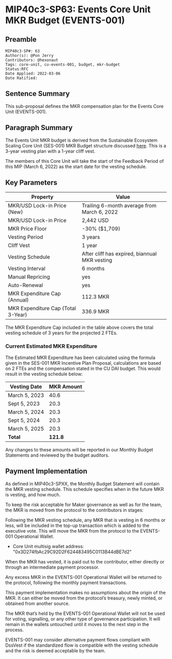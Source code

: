 # MIP40c3-SP63: Events Core Unit MKR Budget (EVENTS-001)

## Preamble
```
MIP40c3-SP#: 63
Author(s): @Pon Jerry
Contributors: @hexonaut
Tags: core-unit, cu-events-001, budget, mkr-budget
Status:RFC
Date Applied: 2022-03-06
Date Ratified: 
```

## Sentence Summary

This sub-proposal defines the MKR compensation plan for the Events Core Unit (EVENTS-001).

## Paragraph Summary

The Events Unit MKR budget is derived from the Sustainable Ecosystem Scaling Core Unit (SES-001) MKR Budget structure discussed [here](https://forum.makerdao.com/t/pre-mip-discussion-an-alternative-mkr-compensation-plan/8000). This is a 3-year vesting plan with a 1-year cliff vest.

The members of this Core Unit will take the start of the Feedback Period of this MIP (March 6, 2022) as the start date for the vesting schedule.

## Key Parameters


| Property | Value |
| -------- | -------- |
| MKR/USD Lock-in Price (New)    | Trailing 6-month average from March 6, 2022 |
|MKR/USD Lock-in Price |2,442 USD|
|MKR Price Floor|-30% ($1,709)|
|Vesting Period|3 years|
|Cliff Vest|1 year|
|Vesting Schedule|After cliff has expired, biannual MKR vesting|
|Vesting Interval|6 months|
|Manual Repricing|yes|
|Auto-Renewal|yes|
|MKR Expenditure Cap (Annual)|112.3 MKR|
|MKR Expenditure Cap (Total 3-Year)|336.9 MKR|




The MKR Expenditure Cap included in the table above covers the total vesting schedule of 3 years for the projected 2 FTEs.
### Current Estimated MKR Expenditure
The Estimated MKR Expenditure has been calculated using the formula given in the SES-001 MKR Incentive Plan Proposal, calculations are based on 2 FTEs and the compensation stated in the CU DAI budget. This would result in the vesting schedule below:



| Vesting Date | MKR Amount |
| -------- | -------- | 
| March 5, 2023     | 40.6    | 
|Sept 5, 2023| 20.3|
|March 5, 2024|20.3|
|Sept 5, 2024|20.3|
|March 5, 2025|20.3|
|**Total**|**121.8**|


Any changes to these amounts will be reported in our Monthly Budget Statements and reviewed by the budget auditors.
## Payment Implementation
As defined in MIP40c3-SPXX, the Monthly Budget Statement will contain the MKR vesting schedule. This schedule specifies when in the future MKR is vesting, and how much.

To keep the risk acceptable for Maker governance as well as for the team, the MKR is moved from the protocol to the contributors in stages:

Following the MKR vesting schedule, any MKR that is vesting in 6 months or less, will be included in the top-up transaction which is added to the executive vote. This will move the MKR from the protocol to the EVENTS-001 Operational Wallet.
* Core Unit multisig wallet address: "0x3D274fbAc29C92D2F624483495C0113B44dBE7d2"

When the MKR has vested, it is paid out to the contributor, either directly or through an intermediate payment processor.

Any excess MKR in the EVENTS-001 Operational Wallet will be returned to the protocol, following the monthly payment transactions.

This payment implementation makes no assumptions about the origin of the MKR. It can either be moved from the protocol’s treasury, newly minted, or obtained from another source.

The MKR that’s held by the EVENTS-001 Operational Wallet will not be used for voting, signalling, or any other type of governance participation. It will remain in the wallets untouched until it moves to the next step in the process.

EVENTS-001 may consider alternative payment flows compliant with DssVest if the standardized flow is compatible with the vesting schedule and the risk is deemed acceptable by the team.